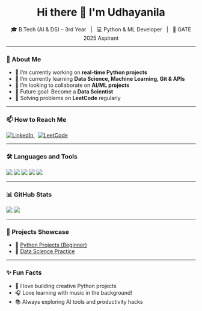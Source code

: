 <!-- README.md for GitHub Profile -->

<h1 align="center">Hi there 👋 I'm Udhayanila</h1>

<p align="center">
  🎓 B.Tech (AI & DS) – 3rd Year &nbsp; | &nbsp; 💻 Python & ML Developer  &nbsp; | &nbsp; 🎯 GATE 2025 Aspirant
</p>

---

### 🚀 About Me

- 🔭 I’m currently working on **real-time Python projects**  
- 🌱 I’m currently learning **Data Science, Machine Learning, Git & APIs**  
- 👯 I’m looking to collaborate on **AI/ML projects**  
- 🎯 Future goal: Become a **Data Scientist**  
- 🧠 Solving problems on **LeetCode** regularly  

---

### 📫 How to Reach Me

<p align="left">
  <a href="https://www.linkedin.com/in/udhayanila-u-ba4967308/" target="_blank">
    <img alt="LinkedIn" src="https://img.shields.io/badge/LinkedIn-blue?style=flat&logo=linkedin" />
  </a>
  &nbsp;
  <a href="https://leetcode.com/Udhayanila" target="_blank">
    <img alt="LeetCode" src="https://img.shields.io/badge/LeetCode-orange?style=flat&logo=leetcode" />
  </a>
</p>

---

### 🛠️ Languages and Tools
<p>
  <img src="https://img.shields.io/badge/Python-3776AB?style=for-the-badge&logo=python&logoColor=white" />
  <img src="https://img.shields.io/badge/VS%20Code-007ACC?style=for-the-badge&logo=visual-studio-code&logoColor=white" />
  <img src="https://img.shields.io/badge/Git-F05032?style=for-the-badge&logo=git&logoColor=white" />
  <img src="https://img.shields.io/badge/GitHub-181717?style=for-the-badge&logo=github&logoColor=white" />
  <img src="https://img.shields.io/badge/Jupyter-F37626?style=for-the-badge&logo=jupyter&logoColor=white" />
</p>

---

### 📊 GitHub Stats

<p align="left">
  <img src="https://github-readme-stats.vercel.app/api?username=U-Nila&show_icons=true&theme=tokyonight" />
  <img src="https://github-readme-stats.vercel.app/api/top-langs/?username=U-Nila&layout=compact&theme=tokyonight" />
</p>

---



### 🧰 Projects Showcase

- 🔹 [Python Projects (Beginner)](https://github.com/U-Nila/Python_projects)
- 🔹 [Data Science Practice](https://github.com/U-Nila/Data-science-)

---

### ✨ Fun Facts
- 🤖 I love building creative Python projects
- 🎧 Love learning with music in the background!
- 📚 Always exploring AI tools and productivity hacks


